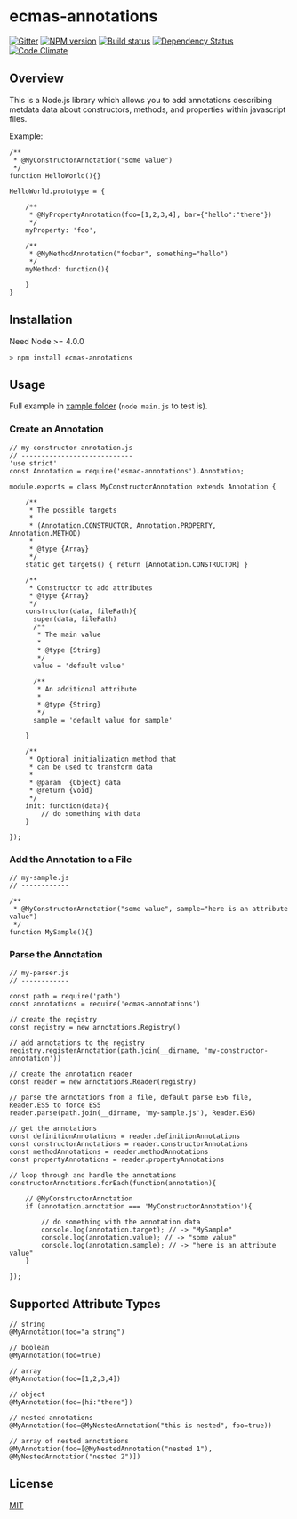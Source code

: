 # ecmas-annotations 
[![Gitter][gitter-image]][gitter-url]
[![NPM version][npm-image]][npm-url]
[![Build status][ci-image]][ci-url]
[![Dependency Status][daviddm-image]][daviddm-url]
[![Code Climate][codeclimate-image]][codeclimate-url]

## Overview

This is a Node.js library which allows you to add annotations describing metdata data
about constructors, methods, and properties within javascript files.

Example:


    /**
     * @MyConstructorAnnotation("some value")
     */
    function HelloWorld(){}

    HelloWorld.prototype = {
        
        /**
         * @MyPropertyAnnotation(foo=[1,2,3,4], bar={"hello":"there"})
         */
        myProperty: 'foo',

        /**
         * @MyMethodAnnotation("foobar", something="hello")
         */
        myMethod: function(){

        }
    }


## Installation
Need Node >= 4.0.0

    > npm install ecmas-annotations

## Usage

Full example in [xample folder](https://github.com/jaumard/ecmas-annotations/tree/master/example) (`node main.js` to test is). 

### Create an Annotation

    // my-constructor-annotation.js
    // ----------------------------
    'use strict'
    const Annotation = require('esmac-annotations').Annotation;

    module.exports = class MyConstructorAnnotation extends Annotation {

        /**
         * The possible targets
         *
         * (Annotation.CONSTRUCTOR, Annotation.PROPERTY, Annotation.METHOD)
         *
         * @type {Array}
         */
        static get targets() { return [Annotation.CONSTRUCTOR] }

        /**
         * Constructor to add attributes
         * @type {Array}
         */
        constructor(data, filePath){
          super(data, filePath)
          /**
           * The main value
           *
           * @type {String}
           */
          value = 'default value'
  
          /**
           * An additional attribute
           *
           * @type {String}
           */
          sample = 'default value for sample'
        
        }
        
        /**
         * Optional initialization method that
         * can be used to transform data
         *
         * @param  {Object} data
         * @return {void}
         */
        init: function(data){
            // do something with data
        }
        
    });


### Add the Annotation to a File

    // my-sample.js
    // ------------

    /**
     * @MyConstructorAnnotation("some value", sample="here is an attribute value")
     */
    function MySample(){}

### Parse the Annotation

    // my-parser.js
    // ------------

    const path = require('path')
    const annotations = require('ecmas-annotations')

    // create the registry
    const registry = new annotations.Registry()

    // add annotations to the registry
    registry.registerAnnotation(path.join(__dirname, 'my-constructor-annotation'))

    // create the annotation reader
    const reader = new annotations.Reader(registry)

    // parse the annotations from a file, default parse ES6 file, Reader.ES5 to force ES5
    reader.parse(path.join(__dirname, 'my-sample.js'), Reader.ES6)

    // get the annotations
    const definitionAnnotations = reader.definitionAnnotations
    const constructorAnnotations = reader.constructorAnnotations
    const methodAnnotations = reader.methodAnnotations
    const propertyAnnotations = reader.propertyAnnotations

    // loop through and handle the annotations
    constructorAnnotations.forEach(function(annotation){

        // @MyConstructorAnnotation
        if (annotation.annotation === 'MyConstructorAnnotation'){

            // do something with the annotation data
            console.log(annotation.target); // -> "MySample"
            console.log(annotation.value); // -> "some value"
            console.log(annotation.sample); // -> "here is an attribute value"
        }

    });

## Supported Attribute Types

    // string
    @MyAnnotation(foo="a string")

    // boolean
    @MyAnnotation(foo=true)

    // array
    @MyAnnotation(foo=[1,2,3,4])

    // object
    @MyAnnotation(foo={hi:"there"})

    // nested annotations
    @MyAnnotation(foo=@MyNestedAnnotation("this is nested", foo=true))

    // array of nested annotations
    @MyAnnotation(foo=[@MyNestedAnnotation("nested 1"), @MyNestedAnnotation("nested 2")])

## License
[MIT](https://github.com/jaumard/ecmas-annotations/blob/master/LICENSE)

[npm-image]: https://img.shields.io/npm/v/ecmas-annotations.svg?style=flat-square
[npm-url]: https://npmjs.org/package/ecmas-annotations
[ci-image]: https://travis-ci.org/jaumard/ecmas-annotations.svg?branch=master
[ci-url]: https://travis-ci.org/jaumard/ecmas-annotations
[daviddm-image]: http://img.shields.io/david/jaumard/ecmas-annotations.svg?style=flat-square
[daviddm-url]: https://david-dm.org/jaumard/ecmas-annotations
[codeclimate-image]: https://img.shields.io/codeclimate/github/jaumard/ecmas-annotations.svg?style=flat-square
[codeclimate-url]: https://codeclimate.com/github/jaumard/ecmas-annotations
[gitter-image]: http://img.shields.io/badge/+%20GITTER-JOIN%20CHAT%20%E2%86%92-1DCE73.svg?style=flat-square
[gitter-url]: https://gitter.im/trailsjs/trails

